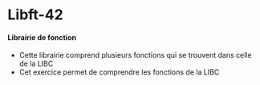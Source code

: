 # Libft-42

#### Librairie de fonction

- Cette librairie comprend plusieurs fonctions qui se trouvent dans celle de la LIBC
- Cet exercice permet de comprendre les fonctions de la LIBC
